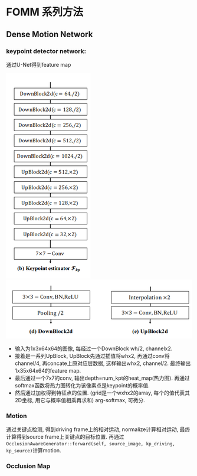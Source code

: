
# FOMM 系列方法

## Dense Motion Network
### keypoint detector network:
通过U-Net得到feature map

![](../rc/fomm_keypoint_detector.png)
![](../rc/fomm_keypoint_block.png)

* 输入为1x3x64x64的图像, 每经过一个DownBlock wh/2, channelx2.
* 接着是一系列UpBlock, UpBlock先通过插值将whx2, 再通过conv将channel/4, 再concate上原对应层数据, 这样输出whx2, channel/2. 最终输出1x35x64x64的feature map.
* 最后通过一个7x7的conv, 输出depth=num_kpt的heat_map(热力图). 再通过softmax函数将热力图转化为该像素点是keypoint的概率值.
* 然后通过加权得到特征点的位置. (grid是一个wxhx2的array, 每个的值代表其2D坐标, 用它与概率值相乘再求和) arg-softmax, 可微分.


### Motion
通过关键点检测, 得到driving frame上的相对运动, normalize计算相对运动, 最终计算得到source frame上关键点的目标位置.
再通过`OcclusionAwareGenerator::forward(self, source_image, kp_driving, kp_source)`计算motion.


### Occlusion Map

